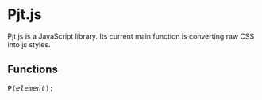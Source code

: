 # Pjt.js
Pjt.js is a JavaScript library.  Its current main function is converting raw CSS into js styles.

## Functions
<pre>
P(<i>element</i>);

</pre>
    
